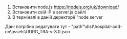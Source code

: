 1) Встановити node.js https://nodejs.org/uk/download/
2) Встановити свій IP в server.js файлі
3) В терміналі в даній деректорії "node server


Дані потрібно редагувати тут - "path"\dist\hospital-add-on\assets\UDRG_TRA-v-3.0.json
